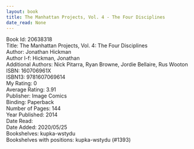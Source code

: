 ```yaml
---
layout: book
title: The Manhattan Projects, Vol. 4 - The Four Disciplines
date_read: None
---
```


Book Id: 20638318<br />
Title: The Manhattan Projects, Vol. 4: The Four Disciplines<br />
Author: Jonathan Hickman<br />
Author l-f: Hickman, Jonathan<br />
Additional Authors: Nick Pitarra, Ryan Browne, Jordie Bellaire, Rus Wooton<br />
ISBN: 160706961X<br />
ISBN13: 9781607069614<br />
My Rating: 0<br />
Average Rating: 3.91<br />
Publisher: Image Comics<br />
Binding: Paperback<br />
Number of Pages: 144<br />
Year Published: 2014<br />
Date Read: <br />
Date Added: 2020/05/25<br />
Bookshelves: kupka-wstydu<br />
Bookshelves with positions: kupka-wstydu (#1393)<br />

